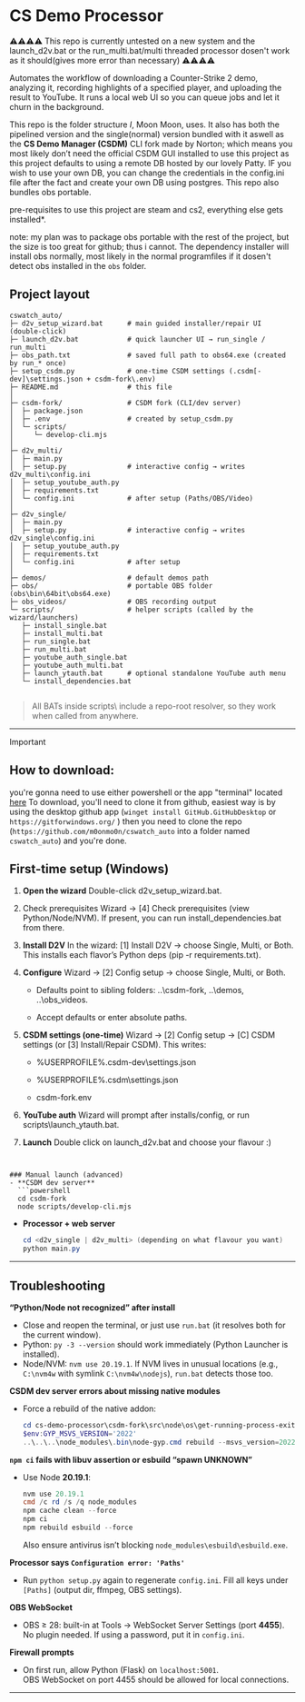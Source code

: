 # CS Demo Processor
⚠️⚠️⚠️⚠️ This repo is currently untested on a new system and the launch_d2v.bat or the run_multi.bat/multi threaded processor dosen't work as it should(gives more error than necessary) ⚠️⚠️⚠️⚠️

Automates the workflow of downloading a Counter-Strike 2 demo, analyzing it, recording highlights of a specified player, and uploading the result to YouTube. It runs a local web UI so you can queue jobs and let it churn in the background.

This repo is the folder structure *I*, Moon Moon, uses. It also has both the pipelined version and the single(normal) version bundled with it aswell as the **CS Demo Manager (CSDM)** CLI fork made by Norton; which means you most likely don’t need the official CSDM GUI installed to use this project as this project defaults to using a remote DB hosted by our lovely Patty.
IF you wish to use your own DB, you can change the credentials in the config.ini file after the fact and create your own DB using postgres.
This repo also bundles obs portable.

pre-requisites to use this project are steam and cs2, everything else gets installed*.

note: my plan was to package obs portable with the rest of the project, but the size is too great for github; thus i cannot.
The dependency installer will install obs normally, most likely in the normal programfiles if it dosen't detect obs installed in the `obs` folder.

## Project layout
```
cswatch_auto/
├─ d2v_setup_wizard.bat      # main guided installer/repair UI (double-click)
├─ launch_d2v.bat            # quick launcher UI → run_single / run_multi
├─ obs_path.txt              # saved full path to obs64.exe (created by run_* once)
├─ setup_csdm.py             # one-time CSDM settings (.csdm[-dev]\settings.json + csdm-fork\.env)
├─ README.md                 # this file
│
├─ csdm-fork/                # CSDM fork (CLI/dev server)
│  ├─ package.json
│  ├─ .env                   # created by setup_csdm.py
│  └─ scripts/
│     └─ develop-cli.mjs
│
├─ d2v_multi/
│  ├─ main.py
│  ├─ setup.py               # interactive config → writes d2v_multi\config.ini
│  ├─ setup_youtube_auth.py
│  ├─ requirements.txt
│  └─ config.ini             # after setup (Paths/OBS/Video)
│
├─ d2v_single/
│  ├─ main.py
│  ├─ setup.py               # interactive config → writes d2v_single\config.ini
│  ├─ setup_youtube_auth.py
│  ├─ requirements.txt
│  └─ config.ini             # after setup
│
├─ demos/                    # default demos path
├─ obs/                      # portable OBS folder (obs\bin\64bit\obs64.exe)
├─ obs_videos/               # OBS recording output
└─ scripts/                  # helper scripts (called by the wizard/launchers)
   ├─ install_single.bat
   ├─ install_multi.bat
   ├─ run_single.bat
   ├─ run_multi.bat
   ├─ youtube_auth_single.bat
   ├─ youtube_auth_multi.bat
   ├─ launch_ytauth.bat      # optional standalone YouTube auth menu
   └─ install_dependencies.bat


```
> All BATs inside scripts\ include a repo-root resolver, so they work when called from anywhere.

---
> [!IMPORTANT]
> ## How to download:
> you're gonna need to use either powershell or the app "terminal" located [here](https://github.com/microsoft/terminal)
> To download, you'll need to clone it from github, easiest way is by using the desktop github app (`winget install GitHub.GitHubDesktop` or `https://gitforwindows.org/` )
> then you need to clone the repo (`https://github.com/m0onmo0n/cswatch_auto` into a folder named `cswatch_auto`) and you're done.

## First-time setup (Windows)

1. **Open the wizard**
    Double-click d2v_setup_wizard.bat.

2. Check prerequisites
    Wizard → [4] Check prerequisites (view Python/Node/NVM).
    If present, you can run install_dependencies.bat from there.

3. **Install D2V**
    In the wizard: [1] Install D2V → choose Single, Multi, or Both.
    This installs each flavor’s Python deps (pip -r requirements.txt).

4. **Configure**
    Wizard → [2] Config setup → choose Single, Multi, or Both.

    * Defaults point to sibling folders:
        ..\csdm-fork, ..\demos, ..\obs_videos.

    * Accept defaults or enter absolute paths.

5. **CSDM settings (one-time)**
    Wizard → [2] Config setup → [C] CSDM settings (or [3] Install/Repair CSDM).
    This writes:

    * %USERPROFILE%\.csdm-dev\settings.json

    * %USERPROFILE%\.csdm\settings.json

    * csdm-fork\.env

6. **YouTube auth**
    Wizard will prompt after installs/config, or run scripts\launch_ytauth.bat.

7. **Launch**
    Double click on launch_d2v.bat and choose your flavour :)

```


### Manual launch (advanced)
- **CSDM dev server**
  ```powershell
  cd csdm-fork
  node scripts/develop-cli.mjs
  ```
- **Processor + web server**
  ```powershell
  cd <d2v_single | d2v_multi> (depending on what flavour you want)
  python main.py
  ```
---


## Troubleshooting

**“Python/Node not recognized” after install**
- Close and reopen the terminal, or just use `run.bat` (it resolves both for the current window).
- Python: `py -3 --version` should work immediately (Python Launcher is installed).
- Node/NVM: `nvm use 20.19.1`. If NVM lives in unusual locations (e.g., `C:\nvm4w` with symlink `C:\nvm4w\nodejs`), `run.bat` detects those too.

**CSDM dev server errors about missing native modules**
- Force a rebuild of the native addon:
  ```powershell
  cd cs-demo-processor\csdm-fork\src\node\os\get-running-process-exit-code
  $env:GYP_MSVS_VERSION='2022'
  ..\..\..\node_modules\.bin\node-gyp.cmd rebuild --msvs_version=2022
  ```

**`npm ci` fails with libuv assertion or esbuild “spawn UNKNOWN”**
- Use Node **20.19.1**:
  ```powershell
  nvm use 20.19.1
  cmd /c rd /s /q node_modules
  npm cache clean --force
  npm ci
  npm rebuild esbuild --force
  ```
  Also ensure antivirus isn’t blocking `node_modules\esbuild\esbuild.exe`.

**Processor says `Configuration error: 'Paths'`**
- Run `python setup.py` again to regenerate `config.ini`. Fill all keys under `[Paths]` (output dir, ffmpeg, OBS settings).

**OBS WebSocket**
- OBS ≥ 28: built-in at Tools → WebSocket Server Settings (port **4455**).  
  No plugin needed. If using a password, put it in `config.ini`.

**Firewall prompts**
- On first run, allow Python (Flask) on `localhost:5001`.  
  OBS WebSocket on port 4455 should be allowed for local connections.

---

